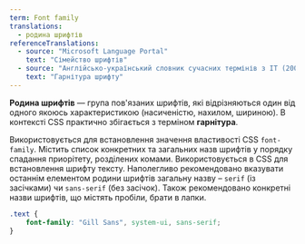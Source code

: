 ```yaml
---
term: Font family
translations:
  - родина шрифтів
referenceTranslations:
  - source: "Microsoft Language Portal"
    text: "Сімейство шрифтів"
  - source: "Англійсько-український словник сучасних термінів з ІТ (2001-2011)"
    text: "Гарнітура шрифту"
---
```


**Родина шрифтів** — група пов'язаних шрифтів, які відрізняються один від одного якоюсь характеристикою (насиченістю, нахилом, шириною). В контексті CSS практично збігається з терміном **гарнітура**.

Використовується для встановлення значення властивості CSS `font-family`. Містить список конкретних та загальних назв шрифтів у порядку спадання приорітету, розділених комами. Використовується в CSS для встановлення шрифту тексту. Наполегливо рекомендовано вказувати останнім елементом родини шрифтів загальну назву – `serif` (із засічками) чи `sans-serif` (без засічок). Також рекомендовано конкретні назви шрифтів, що містять пробіли, брати в лапки.

```css
.text {
    font-family: "Gill Sans", system-ui, sans-serif;
}
```